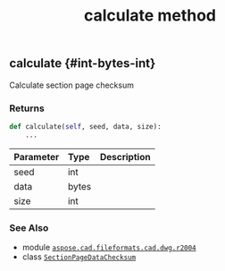 ﻿---
title: calculate method
second_title: Aspose.CAD for Python via .NET API References
description: 
type: docs
weight: 20
url: /aspose.cad.fileformats.cad.dwg.r2004/sectionpagedatachecksum/calculate/
is_root: false
---

## calculate {#int-bytes-int}

Calculate section page checksum


### Returns 





```python
def calculate(self, seed, data, size):
    ...
```


| Parameter | Type | Description |
| :- | :- | :- |
| seed | int |  |
| data | bytes |  |
| size | int |  |



### See Also
* module [`aspose.cad.fileformats.cad.dwg.r2004`](../../)
* class [`SectionPageDataChecksum`](/cad/python-net/aspose.cad.fileformats.cad.dwg.r2004/sectionpagedatachecksum)
